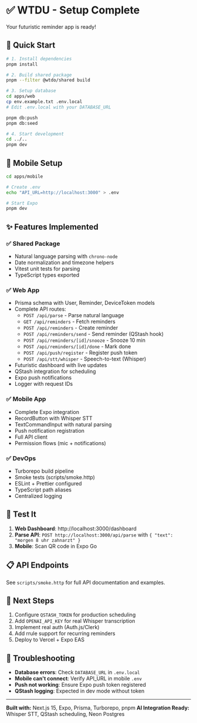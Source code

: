 # ✅ WTDU - Setup Complete

Your futuristic reminder app is ready!

## 🚀 Quick Start

```bash
# 1. Install dependencies
pnpm install

# 2. Build shared package
pnpm --filter @wtdo/shared build

# 3. Setup database
cd apps/web
cp env.example.txt .env.local
# Edit .env.local with your DATABASE_URL

pnpm db:push
pnpm db:seed

# 4. Start development
cd ../..
pnpm dev
```

## 📱 Mobile Setup

```bash
cd apps/mobile

# Create .env
echo "API_URL=http://localhost:3000" > .env

# Start Expo
pnpm dev
```

## ✨ Features Implemented

### ✅ Shared Package
- Natural language parsing with `chrono-node`
- Date normalization and timezone helpers
- Vitest unit tests for parsing
- TypeScript types exported

### ✅ Web App
- Prisma schema with User, Reminder, DeviceToken models
- Complete API routes:
  - `POST /api/parse` - Parse natural language
  - `GET /api/reminders` - Fetch reminders
  - `POST /api/reminders` - Create reminder
  - `POST /api/reminders/send` - Send reminder (QStash hook)
  - `POST /api/reminders/[id]/snooze` - Snooze 10 min
  - `POST /api/reminders/[id]/done` - Mark done
  - `POST /api/push/register` - Register push token
  - `POST /api/stt/whisper` - Speech-to-text (Whisper)
- Futuristic dashboard with live updates
- QStash integration for scheduling
- Expo push notifications
- Logger with request IDs

### ✅ Mobile App
- Complete Expo integration
- RecordButton with Whisper STT
- TextCommandInput with natural parsing
- Push notification registration
- Full API client
- Permission flows (mic + notifications)

### ✅ DevOps
- Turborepo build pipeline
- Smoke tests (scripts/smoke.http)
- ESLint + Prettier configured
- TypeScript path aliases
- Centralized logging

## 🧪 Test It

1. **Web Dashboard**: http://localhost:3000/dashboard
2. **Parse API**: `POST http://localhost:3000/api/parse` with `{ "text": "morgen 8 uhr zahnarzt" }`
3. **Mobile**: Scan QR code in Expo Go

## 📋 API Endpoints

See `scripts/smoke.http` for full API documentation and examples.

## 🎯 Next Steps

1. Configure `QSTASH_TOKEN` for production scheduling
2. Add `OPENAI_API_KEY` for real Whisper transcription
3. Implement real auth (Auth.js/Clerk)
4. Add rrule support for recurring reminders
5. Deploy to Vercel + Expo EAS

## 🐛 Troubleshooting

- **Database errors**: Check `DATABASE_URL` in `.env.local`
- **Mobile can't connect**: Verify API_URL in mobile `.env`
- **Push not working**: Ensure Expo push token registered
- **QStash logging**: Expected in dev mode without token

---

**Built with:** Next.js 15, Expo, Prisma, Turborepo, pnpm
**AI Integration Ready:** Whisper STT, QStash scheduling, Neon Postgres

